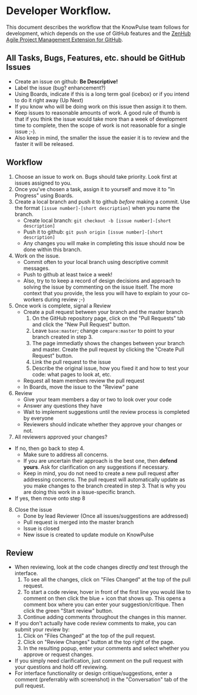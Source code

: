 # Developer Workflow.
This document describes the workflow that the KnowPulse team follows for development, which depends on the use of GitHub features and the [ZenHub Agile Project Management Extension for GitHub](https://www.zenhub.com/).

## All Tasks, Bugs, Features, etc. should be GitHub Issues
 - Create an issue on github: **Be Descriptive!**
 - Label the issue (bug? enhancement?)
 - Using Boards, indicate if this is a long term goal (icebox) or if you intend to do it right away (Up Next)
 - If you know who will be doing work on this issue then assign it to them.
 - Keep issues to reasonable amounts of work. A good rule of thumb is that if you think the issue would take more than a week of development time to complete, then the scope of work is not reasonable for a single issue ;-). 
 - Also keep in mind, the smaller the issue the easier it is to review and the faster it will be released.
 
## Workflow
1. Choose an issue to work on. Bugs should take priority. Look first at issues assigned to you.
2. Once you've chosen a task, assign it to yourself and move it to "In Progress" using Boards.
3. Create a local branch and push it to github _before_ making a commit. Use the format `[issue number]-[short description]` when you name the branch.
   - Create local branch: `git checkout -b [issue number]-[short description]`
   - Push it to github: `git push origin [issue number]-[short description]`
   - Any changes you will make in completing this issue should now be done within this branch.
4. Work on the issue.
   - Commit often to your local branch using descriptive commit messages.
   - Push to github at least twice a week!
   - Also, try to to keep a record of design decisions and approach to solving the issue by commenting on the issue itself. The more context that you provide, the less you will have to explain to your co-workers during review ;-)
5. Once work is complete, signal a Review
   - Create a pull request between your branch and the master branch
     1. On the GitHub repository page, click on the "Pull Requests" tab and click the "New Pull Request" button.
     2. Leave `base:master`; change `compare:master` to point to your branch created in step 3.
     3. The page immediatly shows the changes between your branch and master. Create the pull request by clicking the "Create Pull Request" button.
     4. Link the pull request to the issue
     5. Describe the original issue, how you fixed it and how to test your code: what pages to look at, etc.
   - Request all team members review the pull request
   - In Boards, move the issue to the "Review" pane
6. Review
   - Give your team members a day or two to look over your code
   - Answer any questions they have
   - Wait to implement suggestions until the review process is completed by everyone
   - Reviewers should indicate whether they approve your changes or not.
7. All reviewers approved your changes?
  - If no, then go back to step 4.
    - Make sure to address all concerns. 
    - If you are uncertain their approach is the best one, then **defend yours**. Ask for clarification on any suggestions if necessary.
    - Keep in mind, you do not need to create a new pull request after addressing concerns. The pull request will automatically update as you make changes to the branch created in step 3. That is why you are doing this work in a issue-specific branch.
  - If yes, then move onto step 8
8. Close the issue
   - Done by lead Reviewer (Once all issues/suggestions are addressed)
   - Pull request is merged into the master branch
   - Issue is closed
   - New issue is created to update module on KnowPulse

## Review
- When reviewing, look at the code changes directly _and_ test through the interface.
  1. To see all the changes, click on "Files Changed" at the top of the pull request.
  2. To start a code review, hover in front of the first line you would like to comment on then click the blue + icon that shows up. This opens a comment box where you can enter your suggestion/critique. Then click the green "Start review" button.
  3. Continue adding comments throughout the changes in this manner.
- If you don't actually have code review comments to make, you can submit your review by:
  1. Click on "Files Changed" at the top of the pull request.
  2. Click on "Review Changes" button at the top right of the page.
  3. In the resulting popup, enter your comments and select whether you approve or request changes. 
- If you simply need clarification, just comment on the pull request with your questions and hold off reviewing.
- For interface functionality or design critique/suggestions, enter a comment (preferrably with screenshot) in the "Conversation" tab of the pull request.
